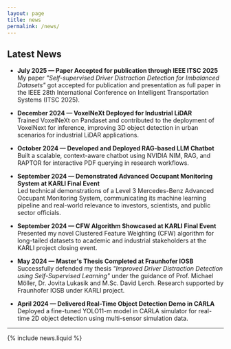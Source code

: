 ```yaml
---
layout: page
title: news
permalink: /news/
---
```


## Latest News

- **July 2025 — Paper Accepted for publication through IEEE ITSC 2025**  
  My paper *"Self-supervised Driver Distraction Detection for Imbalanced Datasets"* got accepted for publication and presentation as full paper in the IEEE 28th International Conference on Intelligent Transportation Systems (ITSC 2025).

- **December 2024 — VoxelNeXt Deployed for Industrial LiDAR**  
  Trained VoxelNeXt on Pandaset and contributed to the deployment of VoxelNext for inference, improving 3D object detection in urban scenarios for industrial LiDAR applications.

- **October 2024 — Developed and Deployed RAG-based LLM Chatbot**  
  Built a scalable, context-aware chatbot using NVIDIA NIM, RAG, and RAPTOR for interactive PDF querying in research workflows.

- **September 2024 — Demonstrated Advanced Occupant Monitoring System at KARLI Final Event**  
  Led technical demonstrations of a Level 3 Mercedes-Benz Advanced Occupant Monitoring System, communicating its machine learning pipeline and real-world relevance to investors, scientists, and public sector officials.

- **September 2024 — CFW Algorithm Showcased at KARLI Final Event**  
  Presented my novel Clustered Feature Weighting (CFW) algorithm for long-tailed datasets to academic and industrial stakeholders at the KARLI project closing event.

- **May 2024 — Master's Thesis Completed at Fraunhofer IOSB**  
  Successfully defended my thesis *"Improved Driver Distraction Detection using Self-Supervised Learning"* under the guidance of Prof. Michael Möller, Dr. Jovita Lukasik and M.Sc. David Lerch. Research supported by Fraunhofer IOSB under KARLI project.

- **April 2024 — Delivered Real-Time Object Detection Demo in CARLA**  
  Deployed a fine-tuned YOLO11-m model in CARLA simulator for real-time 2D object detection using multi-sensor simulation data.

---

{% include news.liquid %}
